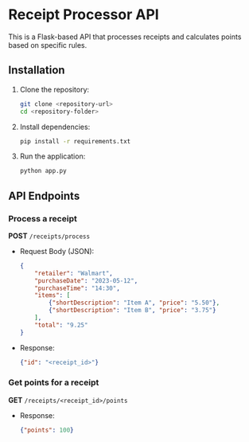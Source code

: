 # Receipt Processor API

This is a Flask-based API that processes receipts and calculates points based on specific rules.

## Installation
1. Clone the repository:
   ```sh
   git clone <repository-url>
   cd <repository-folder>
   ```
2. Install dependencies:
   ```sh
   pip install -r requirements.txt
   ```
3. Run the application:
   ```sh
   python app.py
   ```

## API Endpoints
### Process a receipt
**POST** `/receipts/process`
- Request Body (JSON):
  ```json
  {
      "retailer": "Walmart",
      "purchaseDate": "2023-05-12",
      "purchaseTime": "14:30",
      "items": [
          {"shortDescription": "Item A", "price": "5.50"},
          {"shortDescription": "Item B", "price": "3.75"}
      ],
      "total": "9.25"
  }
  ```
- Response:
  ```json
  {"id": "<receipt_id>"}
  ```

### Get points for a receipt
**GET** `/receipts/<receipt_id>/points`
- Response:
  ```json
  {"points": 100}
  ```


